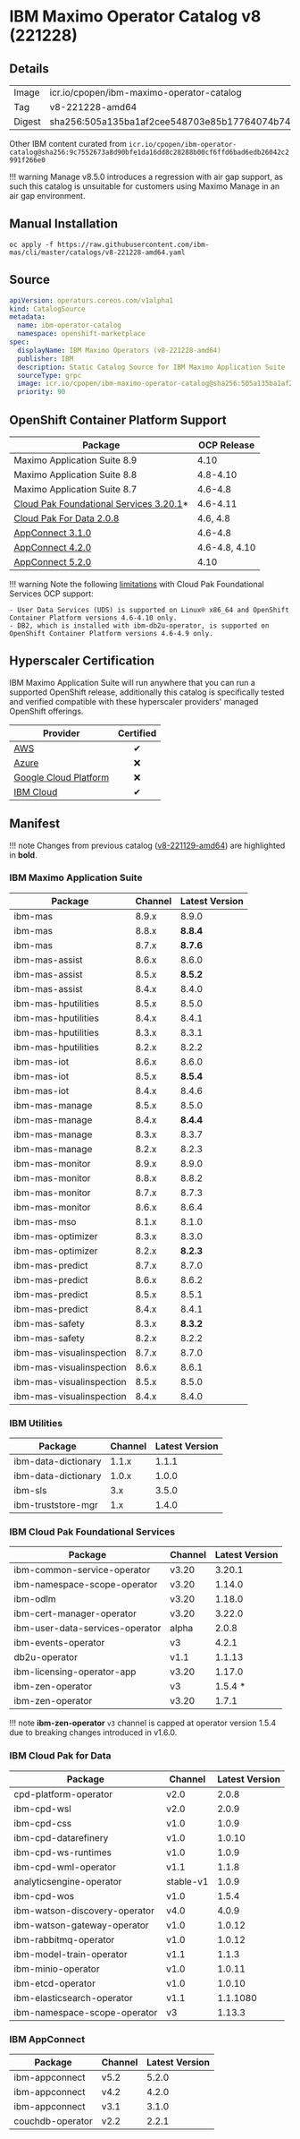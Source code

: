 IBM Maximo Operator Catalog v8 (221228)
===============================================================================

Details
-------------------------------------------------------------------------------

<table>
  <tr><td>Image</td><td>icr.io/cpopen/ibm-maximo-operator-catalog</tr></tr>
  <tr><td>Tag</td><td>v8-221228-amd64</tr></tr>
  <tr><td>Digest</td><td>sha256:505a135ba1af2cee548703e85b17764074b7479dbbf506b132d5871af793073f</tr></tr>
</table>

Other IBM content curated from `icr.io/cpopen/ibm-operator-catalog@sha256:9c7552673a8d90bfe1da16dd8c28288b00cf6ffd6bad6edb26042c2991f266e0`

!!! warning
    Manage v8.5.0 introduces a regression with air gap support, as such this catalog is unsuitable for customers using Maximo Manage in an air gap environment.


Manual Installation
-------------------------------------------------------------------------------
`oc apply -f https://raw.githubusercontent.com/ibm-mas/cli/master/catalogs/v8-221228-amd64.yaml`


Source
-------------------------------------------------------------------------------
```yaml
apiVersion: operators.coreos.com/v1alpha1
kind: CatalogSource
metadata:
  name: ibm-operator-catalog
  namespace: openshift-marketplace
spec:
  displayName: IBM Maximo Operators (v8-221228-amd64)
  publisher: IBM
  description: Static Catalog Source for IBM Maximo Application Suite
  sourceType: grpc
  image: icr.io/cpopen/ibm-maximo-operator-catalog@sha256:505a135ba1af2cee548703e85b17764074b7479dbbf506b132d5871af793073f
  priority: 90
```


OpenShift Container Platform Support
-------------------------------------------------------------------------------
| Package                      | OCP Release |
| ---------------------------- | ------------|
| Maximo Application Suite 8.9 | 4.10        |
| Maximo Application Suite 8.8 | 4.8-4.10    |
| Maximo Application Suite 8.7 | 4.6-4.8     |
| [Cloud Pak Foundational Services 3.20.1](https://www.ibm.com/docs/en/cpfs?topic=operator-supported-openshift-versions-platforms)* | 4.6-4.11 |
| [Cloud Pak For Data 2.0.8](https://www.ibm.com/docs/en/cloud-paks/cp-data/4.0?topic=requirements-software) | 4.6, 4.8 |
| [AppConnect 3.1.0](https://www.ibm.com/support/pages/node/6239294) | 4.6-4.8 |
| [AppConnect 4.2.0](https://www.ibm.com/support/pages/node/6239294) | 4.6-4.8, 4.10 |
| [AppConnect 5.2.0](https://www.ibm.com/support/pages/node/6239294) | 4.10 |

!!! warning
    Note the following [limitations](https://www.ibm.com/docs/en/cpfs?topic=operator-supported-openshift-versions-platforms) with Cloud Pak Foundational Services OCP support:

    - User Data Services (UDS) is supported on Linux® x86_64 and OpenShift Container Platform versions 4.6-4.10 only.
    - DB2, which is installed with ibm-db2u-operator, is supported on OpenShift Container Platform versions 4.6-4.9 only.


Hyperscaler Certification
-------------------------------------------------------------------------------
IBM Maximo Application Suite will run anywhere that you can run a supported OpenShift release, additionally this catalog is specifically tested and verified compatible with these hyperscaler providers' managed OpenShift offerings.

| Provider                                                                                 | Certified |
| ---------------------------------------------------------------------------------------- | :--------:|
| [AWS](https://aws.amazon.com/rosa/)                                                      | ✔       |
| [Azure](https://azure.microsoft.com/en-gb/services/openshift/)                           | ❌       |
| [Google Cloud Platform](https://cloud.google.com/architecture/partners/openshift-on-gcp) | ❌       |
| [IBM Cloud](https://www.ibm.com/cloud/openshift)                                         | ✔        |


Manifest
-------------------------------------------------------------------------------

!!! note
    Changes from previous catalog ([v8-221129-amd64](v8-221129-amd64.md)) are highlighted in **bold**.

### IBM Maximo Application Suite
| Package                  | Channel | Latest Version  |
| ------------------------ | ------- | --------------- |
| ibm-mas                  | 8.9.x   | 8.9.0           |
| ibm-mas                  | 8.8.x   | **8.8.4**       |
| ibm-mas                  | 8.7.x   | **8.7.6**       |
| ibm-mas-assist           | 8.6.x   | 8.6.0           |
| ibm-mas-assist           | 8.5.x   | **8.5.2**       |
| ibm-mas-assist           | 8.4.x   | 8.4.0           |
| ibm-mas-hputilities      | 8.5.x   | 8.5.0           |
| ibm-mas-hputilities      | 8.4.x   | 8.4.1           |
| ibm-mas-hputilities      | 8.3.x   | 8.3.1           |
| ibm-mas-hputilities      | 8.2.x   | 8.2.2           |
| ibm-mas-iot              | 8.6.x   | 8.6.0           |
| ibm-mas-iot              | 8.5.x   | **8.5.4**       |
| ibm-mas-iot              | 8.4.x   | 8.4.6           |
| ibm-mas-manage           | 8.5.x   | 8.5.0           |
| ibm-mas-manage           | 8.4.x   | **8.4.4**       |
| ibm-mas-manage           | 8.3.x   | 8.3.7           |
| ibm-mas-manage           | 8.2.x   | 8.2.3           |
| ibm-mas-monitor          | 8.9.x   | 8.9.0           |
| ibm-mas-monitor          | 8.8.x   | 8.8.2           |
| ibm-mas-monitor          | 8.7.x   | 8.7.3           |
| ibm-mas-monitor          | 8.6.x   | 8.6.4           |
| ibm-mas-mso              | 8.1.x   | 8.1.0           |
| ibm-mas-optimizer        | 8.3.x   | 8.3.0           |
| ibm-mas-optimizer        | 8.2.x   | **8.2.3**       |
| ibm-mas-predict          | 8.7.x   | 8.7.0           |
| ibm-mas-predict          | 8.6.x   | 8.6.2           |
| ibm-mas-predict          | 8.5.x   | 8.5.1           |
| ibm-mas-predict          | 8.4.x   | 8.4.1           |
| ibm-mas-safety           | 8.3.x   | **8.3.2**       |
| ibm-mas-safety           | 8.2.x   | 8.2.2           |
| ibm-mas-visualinspection | 8.7.x   | 8.7.0           |
| ibm-mas-visualinspection | 8.6.x   | 8.6.1           |
| ibm-mas-visualinspection | 8.5.x   | 8.5.0           |
| ibm-mas-visualinspection | 8.4.x   | 8.4.0           |

### IBM Utilities
| Package                  | Channel | Latest Version |
| ------------------------ | ------- | -------------- |
| ibm-data-dictionary      | 1.1.x   | 1.1.1          |
| ibm-data-dictionary      | 1.0.x   | 1.0.0          |
| ibm-sls                  | 3.x     | 3.5.0          |
| ibm-truststore-mgr       | 1.x     | 1.4.0          |

### IBM Cloud Pak Foundational Services
| Package                         | Channel | Latest Version |
| ------------------------------- | ------- | -------------- |
| ibm-common-service-operator     | v3.20   | 3.20.1         |
| ibm-namespace-scope-operator    | v3.20   | 1.14.0         |
| ibm-odlm                        | v3.20   | 1.18.0         |
| ibm-cert-manager-operator       | v3.20   | 3.22.0         |
| ibm-user-data-services-operator | alpha   | 2.0.8          |
| ibm-events-operator             | v3      | 4.2.1          |
| db2u-operator                   | v1.1    | 1.1.13         |
| ibm-licensing-operator-app      | v3.20   | 1.17.0         |
| ibm-zen-operator                | v3      | 1.5.4 *        |
| ibm-zen-operator                | v3.20   | 1.7.1          |

!!! note
    **ibm-zen-operator** `v3` channel is capped at operator version 1.5.4 due to breaking changes introduced in v1.6.0.

### IBM Cloud Pak for Data
| Package                       | Channel   | Latest Version |
| ----------------------------- | --------- | -------------- |
| cpd-platform-operator         | v2.0      | 2.0.8          |
| ibm-cpd-wsl                   | v2.0      | 2.0.9          |
| ibm-cpd-css                   | v1.0      | 1.0.9          |
| ibm-cpd-datarefinery          | v1.0      | 1.0.10         |
| ibm-cpd-ws-runtimes           | v1.0      | 1.0.9          |
| ibm-cpd-wml-operator          | v1.1      | 1.1.8          |
| analyticsengine-operator      | stable-v1 | 1.0.9          |
| ibm-cpd-wos                   | v1.0      | 1.5.4          |
| ibm-watson-discovery-operator | v4.0      | 4.0.9          |
| ibm-watson-gateway-operator   | v1.0      | 1.0.12         |
| ibm-rabbitmq-operator         | v1.0      | 1.0.12         |
| ibm-model-train-operator      | v1.1      | 1.1.3          |
| ibm-minio-operator            | v1.0      | 1.0.11         |
| ibm-etcd-operator             | v1.0      | 1.0.10         |
| ibm-elasticsearch-operator    | v1.1      | 1.1.1080       |
| ibm-namespace-scope-operator  | v3        | 1.13.3         |

### IBM AppConnect
| Package                  | Channel   | Latest Version |
| ------------------------ | --------- | -------------- |
| ibm-appconnect           | v5.2      | 5.2.0          |
| ibm-appconnect           | v4.2      | 4.2.0          |
| ibm-appconnect           | v3.1      | 3.1.0          |
| couchdb-operator         | v2.2      | 2.2.1          |

